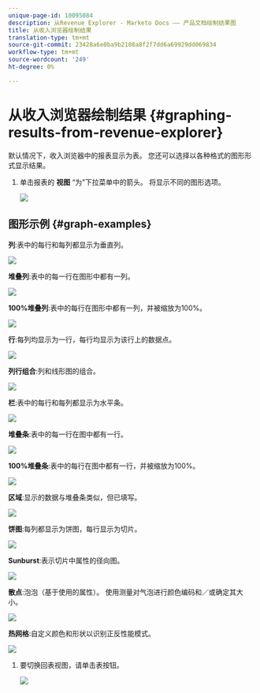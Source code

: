 ```yaml
---
unique-page-id: 10095084
description: 从Revenue Explorer - Marketo Docs —— 产品文档绘制结果图
title: 从收入浏览器绘制结果
translation-type: tm+mt
source-git-commit: 23428a6e0ba9b2108a8f2f7dd6a69929dd069834
workflow-type: tm+mt
source-wordcount: '249'
ht-degree: 0%

---
```



# 从收入浏览器绘制结果 {#graphing-results-from-revenue-explorer}

默认情况下，收入浏览器中的报表显示为表。 您还可以选择以各种格式的图形形式显示结果。

1. 单击报表的 **视图** “为”下拉菜单中的箭头。 将显示不同的图形选项。

   ![](assets/one-1.png)

## 图形示例 {#graph-examples}

**列**:表中的每行和每列都显示为垂直列。

![](assets/column.png)

**堆叠列**:表中的每一行在图形中都有一列。

![](assets/stacked-column.png)

**100%堆叠列**:表中的每行在图形中都有一列，并被缩放为100%。

![](assets/100-stacked-column.png)

**行**:每列均显示为一行，每行均显示为该行上的数据点。

![](assets/line.png)

**列行组合**:列和线形图的组合。

![](assets/column-line-combo.png)

**栏**:表中的每行和每列都显示为水平条。

![](assets/bar.png)

**堆叠条**:表中的每一行在图中都有一行。

![](assets/stacked-bar.png)

**100%堆叠条**:表中的每行在图中都有一行，并被缩放为100%。

![](assets/100-stacked-bar.png)

**区域**:显示的数据与堆叠条类似，但已填写。

![](assets/area.png)

**饼图**:每列都显示为饼图，每行显示为切片。

![](assets/pie.png)

**Sunburst**:表示切片中属性的径向图。

![](assets/sunburst.png)

**散点**:泡泡（基于使用的属性）。 使用测量对气泡进行颜色编码和／或确定其大小。

![](assets/scatter.png)

**热网格**:自定义颜色和形状以识别正反性能模式。

![](assets/heat-grid.png)

1. 要切换回表视图，请单击表按钮。

   ![](assets/two-1.png)

